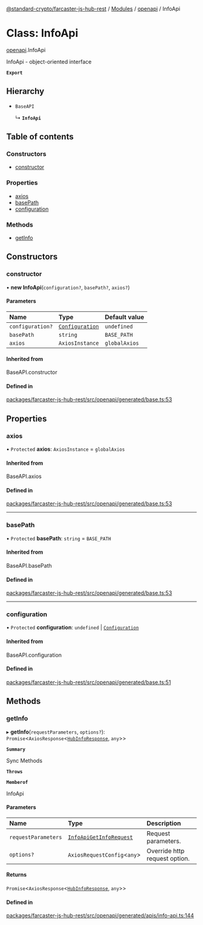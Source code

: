 [@standard-crypto/farcaster-js-hub-rest](../README.md) / [Modules](../modules.md) / [openapi](../modules/openapi.md) / InfoApi

# Class: InfoApi

[openapi](../modules/openapi.md).InfoApi

InfoApi - object-oriented interface

**`Export`**

## Hierarchy

- `BaseAPI`

  ↳ **`InfoApi`**

## Table of contents

### Constructors

- [constructor](openapi.InfoApi.md#constructor)

### Properties

- [axios](openapi.InfoApi.md#axios)
- [basePath](openapi.InfoApi.md#basepath)
- [configuration](openapi.InfoApi.md#configuration)

### Methods

- [getInfo](openapi.InfoApi.md#getinfo)

## Constructors

### constructor

• **new InfoApi**(`configuration?`, `basePath?`, `axios?`)

#### Parameters

| Name | Type | Default value |
| :------ | :------ | :------ |
| `configuration?` | [`Configuration`](openapi.Configuration.md) | `undefined` |
| `basePath` | `string` | `BASE_PATH` |
| `axios` | `AxiosInstance` | `globalAxios` |

#### Inherited from

BaseAPI.constructor

#### Defined in

[packages/farcaster-js-hub-rest/src/openapi/generated/base.ts:53](https://github.com/standard-crypto/farcaster-js/blob/main/packages/farcaster-js-hub-rest/src/openapi/generated/base.ts#L53)

## Properties

### axios

• `Protected` **axios**: `AxiosInstance` = `globalAxios`

#### Inherited from

BaseAPI.axios

#### Defined in

[packages/farcaster-js-hub-rest/src/openapi/generated/base.ts:53](https://github.com/standard-crypto/farcaster-js/blob/main/packages/farcaster-js-hub-rest/src/openapi/generated/base.ts#L53)

___

### basePath

• `Protected` **basePath**: `string` = `BASE_PATH`

#### Inherited from

BaseAPI.basePath

#### Defined in

[packages/farcaster-js-hub-rest/src/openapi/generated/base.ts:53](https://github.com/standard-crypto/farcaster-js/blob/main/packages/farcaster-js-hub-rest/src/openapi/generated/base.ts#L53)

___

### configuration

• `Protected` **configuration**: `undefined` \| [`Configuration`](openapi.Configuration.md)

#### Inherited from

BaseAPI.configuration

#### Defined in

[packages/farcaster-js-hub-rest/src/openapi/generated/base.ts:51](https://github.com/standard-crypto/farcaster-js/blob/main/packages/farcaster-js-hub-rest/src/openapi/generated/base.ts#L51)

## Methods

### getInfo

▸ **getInfo**(`requestParameters`, `options?`): `Promise`<`AxiosResponse`<[`HubInfoResponse`](../interfaces/openapi.HubInfoResponse.md), `any`\>\>

**`Summary`**

Sync Methods

**`Throws`**

**`Memberof`**

InfoApi

#### Parameters

| Name | Type | Description |
| :------ | :------ | :------ |
| `requestParameters` | [`InfoApiGetInfoRequest`](../interfaces/openapi.InfoApiGetInfoRequest.md) | Request parameters. |
| `options?` | `AxiosRequestConfig`<`any`\> | Override http request option. |

#### Returns

`Promise`<`AxiosResponse`<[`HubInfoResponse`](../interfaces/openapi.HubInfoResponse.md), `any`\>\>

#### Defined in

[packages/farcaster-js-hub-rest/src/openapi/generated/apis/info-api.ts:144](https://github.com/standard-crypto/farcaster-js/blob/main/packages/farcaster-js-hub-rest/src/openapi/generated/apis/info-api.ts#L144)

